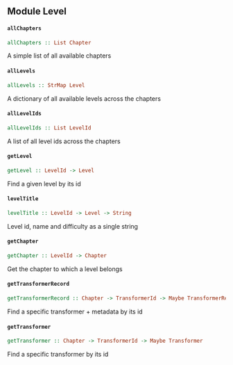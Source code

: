 ## Module Level

#### `allChapters`

``` purescript
allChapters :: List Chapter
```

A simple list of all available chapters

#### `allLevels`

``` purescript
allLevels :: StrMap Level
```

A dictionary of all available levels across the chapters

#### `allLevelIds`

``` purescript
allLevelIds :: List LevelId
```

A list of all level ids across the chapters

#### `getLevel`

``` purescript
getLevel :: LevelId -> Level
```

Find a given level by its id

#### `levelTitle`

``` purescript
levelTitle :: LevelId -> Level -> String
```

Level id, name and difficulty as a single string

#### `getChapter`

``` purescript
getChapter :: LevelId -> Chapter
```

Get the chapter to which a level belongs

#### `getTransformerRecord`

``` purescript
getTransformerRecord :: Chapter -> TransformerId -> Maybe TransformerRecord
```

Find a specific transformer + metadata by its id

#### `getTransformer`

``` purescript
getTransformer :: Chapter -> TransformerId -> Maybe Transformer
```

Find a specific transformer by its id


